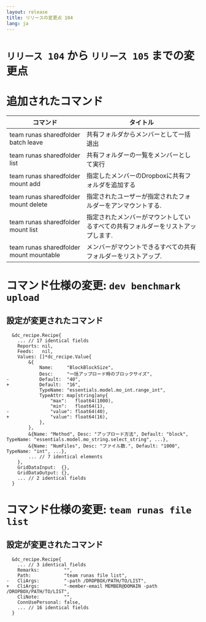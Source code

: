 ```yaml
---
layout: release
title: リリースの変更点 104
lang: ja
---
```


# `リリース 104` から `リリース 105` までの変更点

# 追加されたコマンド


| コマンド                                | タイトル                                                                        |
|-----------------------------------------|---------------------------------------------------------------------------------|
| team runas sharedfolder batch leave     | 共有フォルダからメンバーとして一括退出                                          |
| team runas sharedfolder list            | 共有フォルダーの一覧をメンバーとして実行                                        |
| team runas sharedfolder mount add       | 指定したメンバーのDropboxに共有フォルダを追加する                               |
| team runas sharedfolder mount delete    | 指定されたユーザーが指定されたフォルダーをアンマウントする.                     |
| team runas sharedfolder mount list      | 指定されたメンバーがマウントしているすべての共有フォルダーをリストアップします. |
| team runas sharedfolder mount mountable | メンバーがマウントできるすべての共有フォルダーをリストアップ.                   |



# コマンド仕様の変更: `dev benchmark upload`



## 設定が変更されたコマンド


```
  &dc_recipe.Recipe{
  	... // 17 identical fields
  	Reports: nil,
  	Feeds:   nil,
  	Values: []*dc_recipe.Value{
  		&{
  			Name:     "BlockBlockSize",
  			Desc:     "一括アップロード時のブロックサイズ",
- 			Default:  "40",
+ 			Default:  "16",
  			TypeName: "essentials.model.mo_int.range_int",
  			TypeAttr: map[string]any{
  				"max":   float64(1000),
  				"min":   float64(1),
- 				"value": float64(40),
+ 				"value": float64(16),
  			},
  		},
  		&{Name: "Method", Desc: "アップロード方法", Default: "block", TypeName: "essentials.model.mo_string.select_string", ...},
  		&{Name: "NumFiles", Desc: "ファイル数.", Default: "1000", TypeName: "int", ...},
  		... // 7 identical elements
  	},
  	GridDataInput:  {},
  	GridDataOutput: {},
  	... // 2 identical fields
  }
```
# コマンド仕様の変更: `team runas file list`



## 設定が変更されたコマンド


```
  &dc_recipe.Recipe{
  	... // 3 identical fields
  	Remarks:         "",
  	Path:            "team runas file list",
- 	CliArgs:         "-path /DROPBOX/PATH/TO/LIST",
+ 	CliArgs:         "-member-email MEMBER@DOMAIN -path /DROPBOX/PATH/TO/LIST",
  	CliNote:         "",
  	ConnUsePersonal: false,
  	... // 16 identical fields
  }
```
